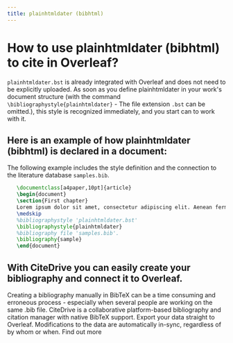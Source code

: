 ```yaml
---
title: plainhtmldater (bibhtml)
---
```


# How to use plainhtmldater (bibhtml) to cite in Overleaf? 
`plainhtmldater.bst` is already integrated with Overleaf and does not need to be explicitly uploaded. As soon as you define plainhtmldater in your work's document structure (with the command `\bibliographystyle{plainhtmldater}` - The file extension `.bst` can be omitted.), this style is recognized immediately, and you start can to work with it.

## Here is an example of how plainhtmldater (bibhtml) is declared in a document:
The following example includes the style definition and the connection to the literature database `samples.bib`.
```tex
   \documentclass[a4paper,10pt]{article}
   \begin{document}
   \section{First chapter}
   Lorem ipsum dolor sit amet, consectetur adipiscing elit. Aenean fermentum justo massa, ut maximus mauris sodales et. Aenean vel elit a erat rhoncus pharetra.
   \medskip
   %bibliographystyle 'plainhtmldater.bst'
   \bibliographystyle{plainhtmldater}
   %bibliography file 'samples.bib'.
   \bibliography{sample}
   \end{document}
```

## With CiteDrive you can easily create your bibliography and connect it to Overleaf. 
Creating a bibliography manually in BibTeX can be a time consuming and erroneous process - especially when several people are working on the same .bib file. CiteDrive is a collaborative platform-based bibliography and citation manager with native BibTeX support. Export your data straight to Overleaf. Modifications to the data are automatically in-sync, regardless of by whom or when. Find out more